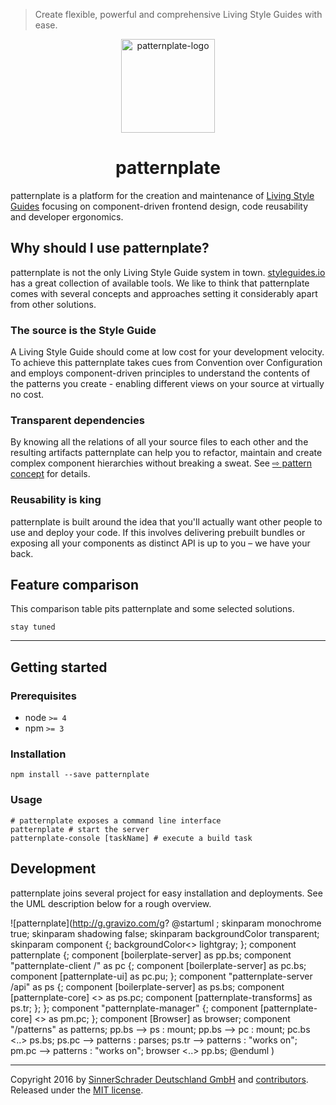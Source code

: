 > Create flexible, powerful and comprehensive Living Style Guides with ease.

<p align="center">
  <img
    alt="patternplate-logo"
    src="https://cdn.rawgit.com/sinnerschrader/patternplate-client/master/static/images/logo.svg"
    width="150"
    height="150" />
  <h1 align="center">patternplate</h1>
</p>

patternplate is a platform for the creation and maintenance of [Living Style Guides](http://styleguides.io/) focusing on component-driven frontend design, code reusability and developer ergonomics.

## Why should I use patternplate?
patternplate is not the only Living Style Guide system in town. [styleguides.io](http://styleguides.io/tools.html) has a great collection of available tools. We like to think that patternplate comes with several concepts and approaches setting it considerably apart from other solutions.

### The source is the Style Guide
A Living Style Guide should come at low cost for your development velocity. To achieve this patternplate takes cues from Convention over Configuration and employs component-driven principles to understand the contents of the patterns you create - enabling different views on your source at virtually no cost.

### Transparent dependencies
 By knowing all the relations of all your source files to each other and the resulting artifacts patternplate can help you to refactor, maintain and create complex component hierarchies without breaking a sweat. See [⇨ pattern concept](#the-pattern-concept) for details.

### Reusability is king
patternplate is built around the idea that you'll actually want other people to use and deploy your code. If this involves delivering prebuilt bundles or exposing all your components as distinct API is up to you – we have your back.

## Feature comparison
This comparison table pits patternplate and some selected solutions.

```
stay tuned
```
---

## Getting started

### Prerequisites
* node `>= 4`
* npm `>= 3`

### Installation
```shell
npm install --save patternplate
```

### Usage
```shell
# patternplate exposes a command line interface
patternplate # start the server
patternplate-console [taskName] # execute a build task
```

## Development
patternplate joins several project for easy installation and deployments. See the UML description below for a rough overview.

![patternplate](http://g.gravizo.com/g?
@startuml ;
skinparam monochrome true;
skinparam shadowing false;
skinparam backgroundColor transparent;
skinparam component {;
  backgroundColor<<core>> lightgray;
};
component patternplate {;
   component [boilerplate-server] as pp.bs;
   component "patternplate-client /" as pc {;
     component [boilerplate-server] as pc.bs;
     component [patternplate-ui] as pc.pu;
   };
   component "patternplate-server /api" as ps {;
     component [boilerplate-server] as ps.bs;
     component [patternplate-core] <<core>> as ps.pc;
     component [patternplate-transforms] as ps.tr;
   };
};
component "patternplate-manager" {;
component [patternplate-core] <<core>> as pm.pc;
};
component [Browser] as browser;
component "/patterns" as patterns;
pp.bs --> ps : mount;
pp.bs --> pc : mount;
pc.bs <..> ps.bs;
ps.pc --> patterns : parses;
ps.tr --> patterns : "works on";
pm.pc --> patterns : "works on";
browser <..> pp.bs;
@enduml
)


---
Copyright 2016 by [SinnerSchrader Deutschland GmbH](https://github.com/sinnerschrader) and [contributors](../../graphs/contributors). Released under the [MIT license]('../../license.md').
